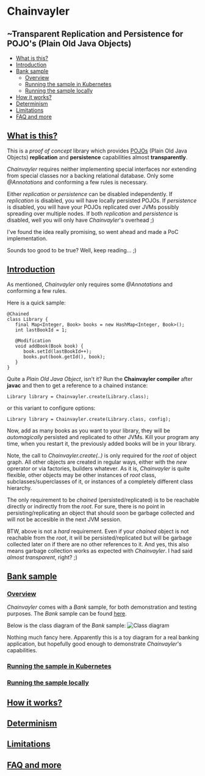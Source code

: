 # Chainvayler
## ~Transparent Replication and Persistence for POJO's (Plain Old Java Objects)

* [What is this?](#what-is-this)
* [Introduction](#introduction)
* [Bank sample](#bank-sample)
  * [Overview](#bank-sample-overview)
  * [Running the sample in Kubernetes](#bank-sample-run-kubernetes)
  * [Running the sample locally](#bank-sample-run-local)
* [How it works?](#how-it-works)
* [Determinism](#determinism)
* [Limitations](#limitations)
* [FAQ and more](#faq-and-more)

## [What is this?](#what-is-this)

This is a _proof of concept_ library which provides [POJOs](http://en.wikipedia.org/wiki/Plain_Old_Java_Object) (Plain Old Java Objects) __replication__ and __persistence__ capabilities 
almost __transparently__.

_Chainvayler_ requires neither implementing special interfaces nor extending from special classes nor a backing relational database. 
Only some _@Annotations_ and conforming a few rules is necessary.

Either _replication_ or _persistence_ can be disabled independently. If _replication_ is disabled, you will have locally persisted POJOs. 
If _persistence_ is disabled, you will have your POJOs replicated over JVMs possibly spreading over multiple nodes. 
If both _replication_ and _persistence_ is disabled, well you will only have _Chainvayler_'s overhead ;)

I've found the idea really promising, so went ahead and made a PoC implementation.

Sounds too good to be true? Well, keep reading... ;)

## [Introduction](#introduction)

As mentioned, _Chainvayler_ only requires some _@Annotations_ and conforming a few rules.

Here is a quick sample:
```
@Chained
class Library {
   final Map<Integer, Book> books = new HashMap<Integer, Book>();
   int lastBookId = 1;
   
   @Modification
   void addBook(Book book) {
      book.setId(lastBookId++);
      books.put(book.getId(), book);
   }
}
```
Quite a _Plain Old Java Object_, isn't it? Run the __Chainvayler compiler__ after __javac__ and then to get a reference to a chained instance:

```
Library library = Chainvayler.create(Library.class);
```
or this variant to configure options:
```
Library library = Chainvayler.create(Library.class, config);
```

Now, add as many books as you want to your library, they will be _automagically_ persisted and replicated to other JVMs. 
Kill your program any time, when you restart it, the previously added books will be in your library.

Note, the call to _Chainvayler.create(..)_ is only required for the _root_ of object graph. All other objects are created in regular ways, 
either with the _new_ oprerator or via factories, builders whatever. As it is, _Chainvayler_ is quite flexible, other objects may be other 
instances of _root_ class, subclasses/superclasses of it, or instances of a completely different class hierarchy.

The only requirement to be _chained_ (persisted/replicated) is to be reachable directly or indirectly from the _root_. 
For sure, there is no point in persisting/replicating an object that should soon be garbage collected and will not be accesible 
in the next JVM session. 

BTW, above is not a _hard_ requirement. Even if your _chained_ object is not reachable from the _root_, it will be persisted/replicated 
but will be garbage collected later on if there are no other references to it. And yes, this also means garbage collection works as expected 
with _Chainvayler_. I had said _almost transparent_, right? ;)

## [Bank sample](#bank-sample)

### [Overview](#bank-sample-overview)

_Chainvayler_ comes with a _Bank_ sample, for both demonstration and testing purposes. The _Bank_ sample can be found [here](bank-sample/src/main/java/raft/chainvayler/samples/bank).

Below is the class diagram of the _Bank_ sample:
![Class diagram](https://chainvayler-public.s3-us-west-2.amazonaws.com/images/bank-sample-class-diagram.png) 

Nothing much fancy here. Apparently this is a toy diagram for a real banking application, but hopefully good enough to demonstrate _Chainvayler_'s
capabilities.

### [Running the sample in Kubernetes](#bank-sample-run-kubernetes)
### [Running the sample locally](#bank-sample-run-local)

## [How it works?](#how-it-works)

## [Determinism](#determinism)

## [Limitations](#limitations)

## [FAQ and more](#faq-and-more)
